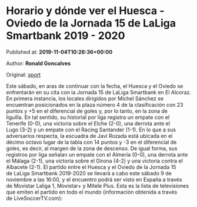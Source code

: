
# Horario y dónde ver el Huesca - Oviedo de la Jornada 15 de LaLiga Smartbank 2019 - 2020

Published at: **2019-11-04T10:26:36+00:00**

Author: **Ronald Goncalves**

Original: [sport](https://www.sport.es/es/noticias/segunda-division/horario-donde-ver-huesca-oviedo-jornada-laliga-smartbank-2019-2020-7713644)

Este sábado, en aras de continuar con la fecha, el Huesca y el Oviedo se enfrentarán en su cita con la Jornada 15 de LaLiga Smartbank en El Alcoraz.
En primera instancia, los locales dirigidos por Míchel Sánchez se encuentran posicionados en la plaza número 4 de la clasificación con 23 puntos y +5 en el diferencial de goles y, por lo tanto, en la zona de liguilla. En tal sentido, su historial por liga registra un empate con el Tenerife (0-0), una victoria sobre el Elche (2-0), una derrota ante el Lugo (3-2) y un empate con el Racing Santander (1-1).
En lo que a sus adversarios respecta, la escuadra de Javi Rozada está ubicada en el décimo octavo lugar de la tabla con 14 puntos y -3 en el diferencial de goles, es decir, al margen de la zona de descenso. De igual forma, sus registros por liga señalan un empate con el Almería (0-0), una derrota ante el Málaga (2-1), una victoria sobre el Girona (4-2) y una victoria contra el Albacete (2-1).
El partido entre el Huesca y el Oviedo de la Jornada 15 de LaLiga Smartbank 2019-2020 se llevará a cabo este sábado 9 de noviembre a las 16:00, y el encuentro podrá ser visto en España a través de Movistar Laliga 1, Movistar+ y Mitele Plus.
Esta es la lista de televisiones que emiten el partido en todo el mundo (información obtenida a través de LiveSoccerTV.com):
